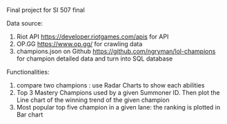 Final project for SI 507 final

Data source:
1. Riot API https://developer.riotgames.com/apis for API 
2. OP.GG https://www.op.gg/ for crawling data
3. champions.json on Github https://github.com/ngryman/lol-champions for champion detailed data and turn into SQL database


Functionalities:
1. compare two champions : use Radar Charts to show each abilities
2. Top 3 Mastery Champions used by a given Summoner ID. Then plot the Line chart of the winning trend of the given champion
3. Most popular top five champion in a given lane: the ranking is plotted in Bar chart
